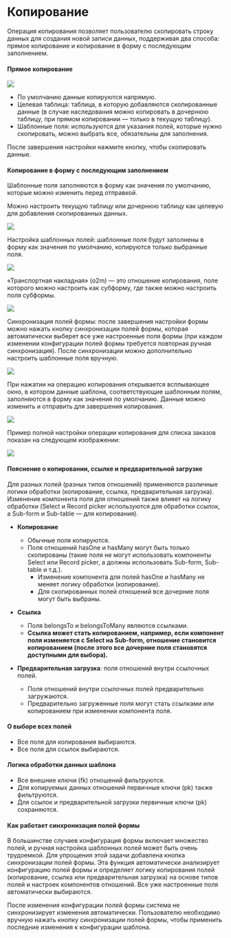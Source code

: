 # Копирование

Операция копирования позволяет пользователю скопировать строку данных для создания новой записи данных, поддерживая два способа: прямое копирование и копирование в форму с последующим заполнением.

#### Прямое копирование

![](https://static-docs.nocobase.com/2c0ac5d1a539de4b72b49b7d966d8c09.png)

- По умолчанию данные копируются напрямую.
- Целевая таблица: таблица, в которую добавляются скопированные данные (в случае наследования можно копировать в дочернюю таблицу, при прямом копировании — только в текущую таблицу).
- Шаблонные поля: используются для указания полей, которые нужно скопировать, можно выбрать все, обязательны для заполнения.

После завершения настройки нажмите кнопку, чтобы скопировать данные.

#### Копирование в форму с последующим заполнением

Шаблонные поля заполняются в форму как значения по умолчанию, которые можно изменить перед отправкой.

Можно настроить текущую таблицу или дочернюю таблицу как целевую для добавления скопированных данных.

![](https://static-docs.nocobase.com/a072aa572fd0a0fe643eadf95471da2a.png)

Настройка шаблонных полей: шаблонные поля будут заполнены в форму как значения по умолчанию, копируются только выбранные поля.

![](https://static-docs.nocobase.com/8032fa2025180ade275da55b97774b4d.png)

«Транспортная накладная» (o2m) — это отношение копирования, поле которого можно настроить как субформу, где также можно настроить поля субформы.

![](https://static-docs.nocobase.com/b13c9287bae8601646727a2e78b81be7.png)

Синхронизация полей формы: после завершения настройки формы можно нажать кнопку синхронизации полей формы, которая автоматически выберет все уже настроенные поля формы (при каждом изменении конфигурации полей формы требуется повторная ручная синхронизация). После синхронизации можно дополнительно настроить шаблонные поля вручную.

![](https://static-docs.nocobase.com/156b6d8d741521e63d12e49092414d58.png)

При нажатии на операцию копирования открывается всплывающее окно, в котором данные шаблона, соответствующие шаблонным полям, заполняются в форму как значения по умолчанию. Данные можно изменить и отправить для завершения копирования.

![](https://static-docs.nocobase.com/1c0a0ae0c59971f48b2282a68831d44b.png)

Пример полной настройки операции копирования для списка заказов показан на следующем изображении:

![](https://static-docs.nocobase.com/fa8a89abf0ba136df04b6d0d838eae4e.gif)

#### Пояснение о копировании, ссылке и предварительной загрузке

Для разных полей (разных типов отношений) применяются различные логики обработки (копирование, ссылка, предварительная загрузка). Изменение компонента поля для отношений также влияет на логику обработки (Select и Record picker используются для обработки ссылок, а Sub-form и Sub-table — для копирования).

- **Копирование**
  - Обычные поля копируются.
  - Поля отношений hasOne и hasMany могут быть только скопированы (такие поля не могут использовать компоненты Select или Record picker, а должны использовать Sub-form, Sub-table и т.д.).
    - Изменение компонента для полей hasOne и hasMany не меняет логику обработки (копирование).
    - Для скопированных полей отношений все дочерние поля могут быть выбраны.

- **Ссылка**
  - Поля belongsTo и belongsToMany являются ссылками.
  - **Ссылка может стать копированием, например, если компонент поля изменяется с Select на Sub-form, отношение становится копированием (после этого все дочерние поля становятся доступными для выбора).**

- **Предварительная загрузка**: поля отношений внутри ссылочных полей.
  - Поля отношений внутри ссылочных полей предварительно загружаются.
  - Предварительно загруженные поля могут стать ссылками или копированием при изменении компонента поля.

#### О выборе всех полей
- Все поля для копирования выбираются.
- Все поля для ссылок выбираются.

#### Логика обработки данных шаблона
- Все внешние ключи (fk) отношений фильтруются.
- Для копируемых данных отношений первичные ключи (pk) также фильтруются.
- Для ссылок и предварительной загрузки первичные ключи (pk) сохраняются.

#### Как работает синхронизация полей формы

В большинстве случаев конфигурация формы включает множество полей, и ручная настройка шаблонных полей может быть очень трудоемкой. Для упрощения этой задачи добавлена кнопка синхронизации полей формы. Эта функция автоматически анализирует конфигурацию полей формы и определяет логику копирования полей (копирование, ссылка или предварительная загрузка) на основе типов полей и настроек компонентов отношений. Все уже настроенные поля автоматически выбираются.

После изменения конфигурации полей формы система не синхронизирует изменения автоматически. Пользователю необходимо вручную нажать кнопку синхронизации полей формы, чтобы применить последние изменения к конфигурации шаблона.
